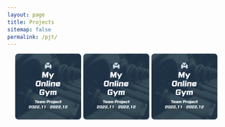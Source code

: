 ```yaml
---
layout: page
title: Projects
sitemap: false
permalink: /pjt/
---
```


<head>
    <style>
        .projects {
            display: flex;
            align-items: center;
            flex-wrap: wrap;
            flex-direction: row;
            justify-content: center;
        }
        .projects img {
            width: 30%;
            border-radius: 7px;
            cursor:pointer;
            margin: 0 1% 1% 0;
        }
        .projects img:hover {
            /* box-shadow: 5px 5px 5px; */
            filter: drop-shadow(8px 5px 5px #c3c3c3);
        }
    </style>
</head>

<div class="projects">
    <img src="image/MyOnlineGym.png" alt="My Online Gym" OnClick="location.href = 'my-online-gym'">
    <img src="image/MyOnlineGym.png" alt="My Online Gym" OnClick="location.href = 'my-online-gym'">
    <img src="image/MyOnlineGym.png" alt="My Online Gym" OnClick="location.href = 'my-online-gym'">
    <!-- <div class="project" OnClick="location.href = 'my-online-gym'">
        <img src="image/MyOnlineGym.png" alt="My Online Gym">
    </div> -->
</div>